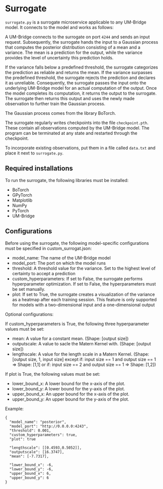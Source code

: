 # Surrogate
`surrogate.py` is a surrogate microservice applicable to any UM-Bridge model. It connects to the model and works as follows:

A UM-Bridge connects to the surrogate on port `4244` and sends an input request. Subsequently, the surrogate hands the input to a Gaussian process that computes the posterior distribution consisting of a mean and a variance. The mean is a prediction for the output, while the variance provides the level of uncertainty this prediction holds.

If the variance falls below a predefined threshold, the surrogate categorizes the prediction as reliable and returns the mean. If the variance surpasses the predefined threshold, the surrogate rejects the prediction and declares it as unreliable. Consequently, the surrogate passes the input onto the underlying UM-Bridge model for an actual computation of the output. Once the model completes its computation, it returns the output to the surrogate. The surrogate then returns this output and uses the newly made observation to further train the Gaussian process.

The Gaussian process comes from the library BoTorch.

The surrogate regularly writes checkpoints into the file `checkpoint.pth`. These contain all observations computed by the UM-Bridge model. The program can be terminated at any state and restarted through the checkpoint. 

To incorporate existing observations, put them in a file called `data.txt` and place it next to `surrogate.py`. 

## Required installations

To run the surrogate, the following libraries must be installed:
* BoTorch
* GPyTorch 
* Matplotlib
* NumPy
* PyTorch
* UM-Bridge

## Configurations
Before using the surrogate, the following model-specific configurations must be specified in custom_surrogat.json:
* model_name: The name of the UM-Bridge model
* model_port: The port on which the model runs
* threshold: A threshold value for the variance. Set to the highest level of certainty to accept a prediction
* custom_hyperparameters: If set to False, the surrogate performs hyperparameter optimization. If set to False, the hyperparameters must be set manually.
* plot: If set to True, the surrogate creates a visualization of the variance as a heatmap after each training session. This feature is only supported for models with a two-dimensional input and a one-dimensional output

Optional configurations:

If custom_hyperparameters is True, the following three hyperparameter values must be set:
* mean: A value for a constant mean. (Shape: [output size])
* outputscale: A value to sacle the Matern Kernel with. (Shape: [output size])
* lengthscale: A value for the length scale in a Matern Kernel. (Shape: [output size, 1, input size] except if: input size == 1 and output size == 1 => Shape: [1,1] or if: input size == 2 and output size == 1 => Shape: [1,2])

If plot is True, the following values must be set:
* lower_bound_x: A lower bound for the x-axis of the plot.
* lower_bound_y: A lower bound for the y-axis of the plot.
* upper_bound_x: An upper bound for the x-axis of the plot.
* upper_bound_y: An upper bound for the y-axis of the plot.

Example:
```
{
  "model_name": "posterior",
  "model_port": "http://0.0.0.0:4243",
  "threshold": 0.001,
  "custom_hyperparameters": true,
  "plot": true

  "lengthscale": [[0.4593,0.5052]],
  "outputscale": [16.3747],
  "mean": [-7.7317],

  "lower_bound_x": -6,
  "lower_bound_y": -6,
  "upper_bound_x": 6,
  "upper_bound_y": 6
}
```
